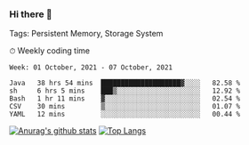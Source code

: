 ### Hi there 👋

Tags: Persistent Memory, Storage System

<!--

[![Anurag's github stats](https://github-readme-stats.vercel.app/api?username=wwyf)](https://github.com/anuraghazra/github-readme-stats)

[![Anurag's github stats](https://github-readme-stats.vercel.app/api?username=wwyf&count_private=true)](https://github.com/anuraghazra/github-readme-stats)


[![Top Langs](https://github-readme-stats.vercel.app/api/top-langs/?username=wwyf&count_private=true&&hide=jupyter%20notebook,html)](https://github.com/anuraghazra/github-readme-stats)



-->


⏱ Weekly coding time

<!--START_SECTION:waka-->
```text
Week: 01 October, 2021 - 07 October, 2021

Java   38 hrs 54 mins  ████████████████████▓░░░░   82.58 % 
sh     6 hrs 5 mins    ███▒░░░░░░░░░░░░░░░░░░░░░   12.92 % 
Bash   1 hr 11 mins    ▓░░░░░░░░░░░░░░░░░░░░░░░░   02.54 % 
CSV    30 mins         ▒░░░░░░░░░░░░░░░░░░░░░░░░   01.07 % 
YAML   12 mins         ░░░░░░░░░░░░░░░░░░░░░░░░░   00.44 % 
```
<!--END_SECTION:waka-->



[![Anurag's github stats](https://github-readme-stats.vercel.app/api?username=wwyf&count_private=true&show_icons=true&hide_border=true)](https://github.com/anuraghazra/github-readme-stats) [![Top Langs](https://github-readme-stats.vercel.app/api/top-langs/?username=wwyf&count_private=true&hide=jupyter%20notebook,html,OpenEdge%20ABL&langs_count=10&layout=compact&hide_border=true)](https://github.com/anuraghazra/github-readme-stats)

<!--

[![willianrod's wakatime stats](https://github-readme-stats.vercel.app/api/wakatime?username=wwyf)](https://github.com/anuraghazra/github-readme-stats)


-->
